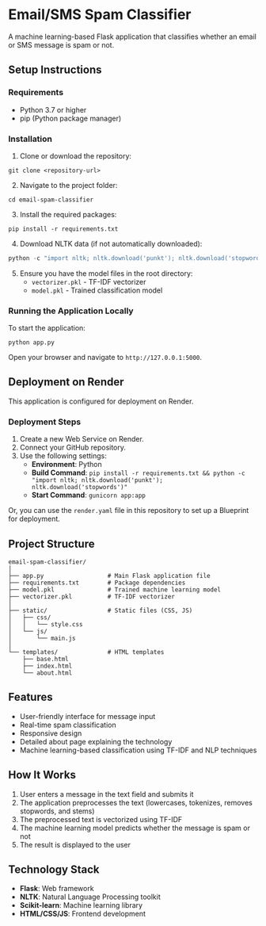 # Email/SMS Spam Classifier

A machine learning-based Flask application that classifies whether an email or SMS message is spam or not.

## Setup Instructions

### Requirements
- Python 3.7 or higher
- pip (Python package manager)

### Installation

1. Clone or download the repository:
```
git clone <repository-url>
```

2. Navigate to the project folder:
```
cd email-spam-classifier
```

3. Install the required packages:
```
pip install -r requirements.txt
```

4. Download NLTK data (if not automatically downloaded):
```python
python -c "import nltk; nltk.download('punkt'); nltk.download('stopwords')"
```

5. Ensure you have the model files in the root directory:
   - `vectorizer.pkl` - TF-IDF vectorizer
   - `model.pkl` - Trained classification model

### Running the Application Locally

To start the application:
```
python app.py
```

Open your browser and navigate to `http://127.0.0.1:5000`.

## Deployment on Render

This application is configured for deployment on Render.

### Deployment Steps

1. Create a new Web Service on Render.
2. Connect your GitHub repository.
3. Use the following settings:
   - **Environment**: Python
   - **Build Command**: `pip install -r requirements.txt && python -c "import nltk; nltk.download('punkt'); nltk.download('stopwords')"`
   - **Start Command**: `gunicorn app:app`

Or, you can use the `render.yaml` file in this repository to set up a Blueprint for deployment.

## Project Structure

```
email-spam-classifier/
│
├── app.py                  # Main Flask application file
├── requirements.txt        # Package dependencies
├── model.pkl               # Trained machine learning model
├── vectorizer.pkl          # TF-IDF vectorizer
│
├── static/                 # Static files (CSS, JS)
│   ├── css/
│   │   └── style.css
│   └── js/
│       └── main.js
│
└── templates/              # HTML templates
    ├── base.html
    ├── index.html
    └── about.html
```

## Features

- User-friendly interface for message input
- Real-time spam classification
- Responsive design
- Detailed about page explaining the technology
- Machine learning-based classification using TF-IDF and NLP techniques

## How It Works

1. User enters a message in the text field and submits it
2. The application preprocesses the text (lowercases, tokenizes, removes stopwords, and stems)
3. The preprocessed text is vectorized using TF-IDF
4. The machine learning model predicts whether the message is spam or not
5. The result is displayed to the user

## Technology Stack

- **Flask**: Web framework
- **NLTK**: Natural Language Processing toolkit
- **Scikit-learn**: Machine learning library
- **HTML/CSS/JS**: Frontend development 
